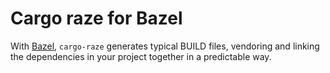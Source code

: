 # Cargo raze for Bazel

With [Bazel](http://bazel.build), `cargo-raze` generates typical BUILD files,
vendoring and linking the dependencies in your project together in a predictable
way.
